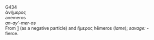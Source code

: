 G434  
ἀνήμερος  
anēmeros  
*an-ay‘-mer-os*  
From [1](g0001) (as a negative particle) and ἥμερος hēmeros (*lame*);
*savage:* - fierce.  
